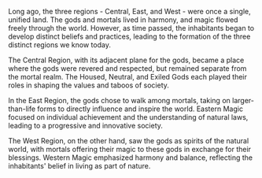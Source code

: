 Long ago, the three regions - Central, East, and West - were once a single, unified land. The gods and mortals lived in harmony, and magic flowed freely through the world. However, as time passed, the inhabitants began to develop distinct beliefs and practices, leading to the formation of the three distinct regions we know today.

The Central Region, with its adjacent plane for the gods, became a place where the gods were revered and respected, but remained separate from the mortal realm. The Housed, Neutral, and Exiled Gods each played their roles in shaping the values and taboos of society.

In the East Region, the gods chose to walk among mortals, taking on larger-than-life forms to directly influence and inspire the world. Eastern Magic focused on individual achievement and the understanding of natural laws, leading to a progressive and innovative society.

The West Region, on the other hand, saw the gods as spirits of the natural world, with mortals offering their magic to these gods in exchange for their blessings. Western Magic emphasized harmony and balance, reflecting the inhabitants' belief in living as part of nature. 